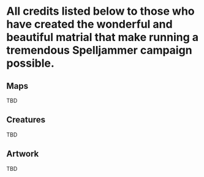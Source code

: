 # All credits listed below to those who have created the wonderful and beautiful matrial that make running a tremendous Spelljammer campaign possible. 

## Maps
TBD

## Creatures
TBD

## Artwork
TBD
